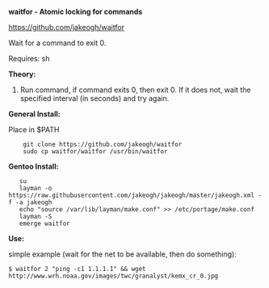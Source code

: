 **waitfor - Atomic locking for commands**

https://github.com/jakeogh/waitfor

Wait for a command to exit 0.

Requires: sh

**Theory:**

 1. Run command, if command exits 0, then exit 0. If it does not, wait the specified interval (in seconds) and try again.

**General Install:**

Place in $PATH

```
    git clone https://github.com/jakeogh/waitfor
    sudo cp waitfor/waitfor /usr/bin/waitfor
```

**Gentoo Install:**
```
   su
   layman -o https://raw.githubusercontent.com/jakeogh/jakeogh/master/jakeogh.xml -f -a jakeogh
   echo "source /var/lib/layman/make.conf" >> /etc/portage/make.conf
   layman -S
   emerge waitfor
```

**Use:**

simple example (wait for the net to be available, then do something):
```
$ waitfor 2 "ping -c1 1.1.1.1" && wget http://www.wrh.noaa.gov/images/twc/granalyst/kemx_cr_0.jpg
```

